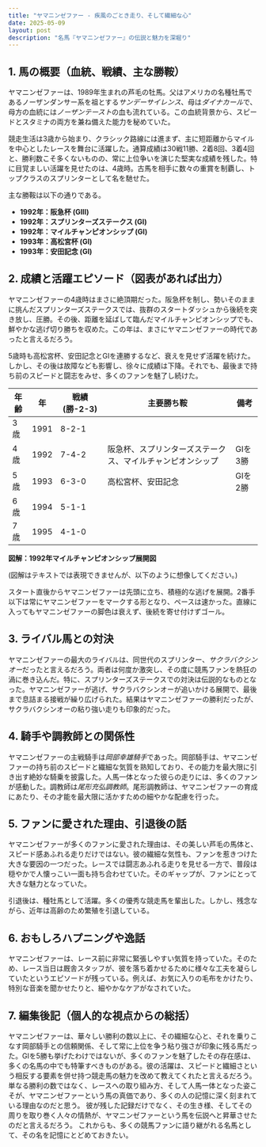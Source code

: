 ```yaml
---
title: "ヤマニンゼファー - 疾風のごとき走り、そして繊細な心"
date: 2025-05-09
layout: post
description: "名馬『ヤマニンゼファー』の伝説と魅力を深堀り"
---
```


## 1. 馬の概要（血統、戦績、主な勝鞍）

ヤマニンゼファーは、1989年生まれの芦毛の牡馬。父はアメリカの名種牡馬であるノーザンダンサー系を祖とする*サンデーサイレンス*、母は*ダイナカール*で、母方の血統には*ノーザンテースト*の血も流れている。この血統背景から、スピードとスタミナの両方を兼ね備えた能力を秘めていた。

競走生活は3歳から始まり、クラシック路線には進まず、主に短距離からマイルを中心としたレースを舞台に活躍した。通算成績は30戦11勝、2着8回、3着4回と、勝利数こそ多くないものの、常に上位争いを演じた堅実な成績を残した。特に目覚ましい活躍を見せたのは、4歳時。古馬を相手に数々の重賞を制覇し、トップクラスのスプリンターとして名を馳せた。

主な勝鞍は以下の通りである。

* **1992年：阪急杯 (GIII)**
* **1992年：スプリンターズステークス (GI)**
* **1992年：マイルチャンピオンシップ (GI)**
* **1993年：高松宮杯 (GI)**
* **1993年：安田記念 (GI)**


## 2. 成績と活躍エピソード（図表があれば出力）

ヤマニンゼファーの4歳時はまさに絶頂期だった。阪急杯を制し、勢いそのままに挑んだスプリンターズステークスでは、抜群のスタートダッシュから後続を突き放し、圧勝。その後、距離を延ばして臨んだマイルチャンピオンシップでも、鮮やかな逃げ切り勝ちを収めた。この年は、まさにヤマニンゼファーの時代であったと言えるだろう。

5歳時も高松宮杯、安田記念とGIを連勝するなど、衰えを見せず活躍を続けた。しかし、その後は故障なども影響し、徐々に成績は下降。それでも、最後まで持ち前のスピードと闘志をみせ、多くのファンを魅了し続けた。


| 年齢 | 年 | 戦績 (勝-2-3) | 主要勝ち鞍 | 備考 |
|---|---|---|---|---|
| 3歳 | 1991 | 8-2-1 |  |  |
| 4歳 | 1992 | 7-4-2 | 阪急杯、スプリンターズステークス、マイルチャンピオンシップ |  GIを3勝 |
| 5歳 | 1993 | 6-3-0 | 高松宮杯、安田記念 | GIを2勝 |
| 6歳 | 1994 | 5-1-1 |  |  |
| 7歳 | 1995 | 4-1-0 |  |  |


**図解：1992年マイルチャンピオンシップ展開図**

(図解はテキストでは表現できませんが、以下のように想像してください。)

スタート直後からヤマニンゼファーは先頭に立ち、積極的な逃げを展開。2番手以下は常にヤマニンゼファーをマークする形となり、ペースは速かった。直線に入ってもヤマニンゼファーの脚色は衰えず、後続を寄せ付けずゴール。


## 3. ライバル馬との対決

ヤマニンゼファーの最大のライバルは、同世代のスプリンター、*サクラバクシンオー*だったと言えるだろう。両者は何度か激突し、その度に競馬ファンを熱狂の渦に巻き込んだ。特に、スプリンターズステークスでの対決は伝説的なものとなった。ヤマニンゼファーが逃げ、サクラバクシンオーが追いかける展開で、最後まで息詰まる接戦が繰り広げられた。結果はヤマニンゼファーの勝利だったが、サクラバクシンオーの粘り強い走りも印象的だった。


## 4. 騎手や調教師との関係性

ヤマニンゼファーの主戦騎手は*岡部幸雄騎手*であった。岡部騎手は、ヤマニンゼファーの持ち前のスピードと繊細な気質を熟知しており、その能力を最大限に引き出す絶妙な騎乗を披露した。人馬一体となった彼らの走りには、多くのファンが感動した。調教師は*尾形充弘調教師*。尾形調教師は、ヤマニンゼファーの育成にあたり、その才能を最大限に活かすための細やかな配慮を行った。


## 5. ファンに愛された理由、引退後の話

ヤマニンゼファーが多くのファンに愛された理由は、その美しい芦毛の馬体と、スピード感あふれる走りだけではない。彼の繊細な気性も、ファンを惹きつけた大きな要因の一つだった。レースでは闘志あふれる走りを見せる一方で、普段は穏やかで人懐っこい一面も持ち合わせていた。そのギャップが、ファンにとって大きな魅力となっていた。

引退後は、種牡馬として活躍。多くの優秀な競走馬を輩出した。しかし、残念ながら、近年は高齢のため繁殖を引退している。


## 6. おもしろハプニングや逸話

ヤマニンゼファーは、レース前に非常に緊張しやすい気質を持っていた。そのため、レース当日は厩舎スタッフが、彼を落ち着かせるために様々な工夫を凝らしていたというエピソードが残っている。例えば、お気に入りの毛布をかけたり、特別な音楽を聞かせたりと、細やかなケアがなされていた。


## 7. 編集後記（個人的な視点からの総括）

ヤマニンゼファーは、華々しい勝利の数以上に、その繊細な心と、それを乗りこなす岡部騎手との信頼関係、そして常に上位を争う粘り強さが印象に残る馬だった。GIを5勝も挙げたわけではないが、多くのファンを魅了したその存在感は、多くの名馬の中でも特筆すべきものがある。彼の活躍は、スピードと繊細さという相反する要素を併せ持つ競走馬の魅力を改めて教えてくれたと言えるだろう。  単なる勝利の数ではなく、レースへの取り組み方、そして人馬一体となった姿こそが、ヤマニンゼファーという馬の真価であり、多くの人の記憶に深く刻まれている理由なのだと思う。  彼が残した記録だけでなく、その生き様、そしてその周りを取り巻く人々の情熱が、ヤマニンゼファーという馬を伝説へと昇華させたのだと言えるだろう。  これからも、多くの競馬ファンに語り継がれる名馬として、その名を記憶にとどめておきたい。
